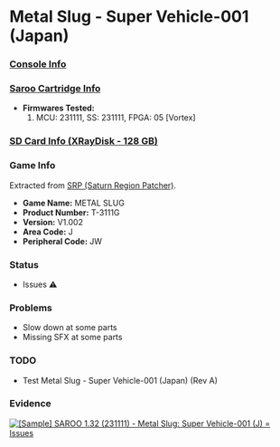 # Metal Slug - Super Vehicle-001 (Japan)

### [Console Info](../../../../Info/Consoles/VA13/README.md)

### [Saroo Cartridge Info](../../../../Info/Cartridges/RetroGameParadiseStore/1.32F/README.md)

- <b>Firmwares Tested:</b>
  1. MCU: 231111, SS: 231111, FPGA: 05 [Vortex]

### [SD Card Info (XRayDisk - 128 GB)](../../../../Info/SdCards/XRayDisk/128GB/fat32/README.md)

### Game Info

Extracted from [SRP (Saturn Region Patcher)](https://segaxtreme.net/resources/saturn-region-patcher.81/download).

- <b>Game Name:</b> METAL SLUG
- <b>Product Number:</b> T-3111G
- <b>Version:</b> V1.002
- <b>Area Code:</b> J
- <b>Peripheral Code:</b> JW

### Status

- Issues :warning:

### Problems

- Slow down at some parts
- Missing SFX at some parts

### TODO

- Test Metal Slug - Super Vehicle-001 (Japan) (Rev A)

### Evidence

[![[Sample] SAROO 1.32 (231111) - Metal Slug: Super Vehicle-001 (J) = Issues](https://img.youtube.com/vi/bvS4M3aETYQ/0.jpg)](https://www.youtube.com/watch?v=bvS4M3aETYQ)
